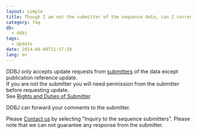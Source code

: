 ```yaml
---
layout: simple
title: Though I am not the submitter of the sequence data, can I correct the data?
category: faq
db:
  - ddbj
tags: 
  - Update
date: 2014-06-09T11:57:29
lang: en
---
```


DDBJ only accepts update requests from [submitters](/ddbj/submission-e.html#submitter) of the data except publication reference update.    
If you are not the submitter you will need permission from the submitter before requesting update.    
See [Rights and Duties of Submitter](/ddbj/submission-e.html#right)

DDBJ can forward your comments to the submitter. 

Please [Contact us](https://forms.gle/ZXteuEPM4SSm5HUt8) by selecting "Inquiry to the sequence submitters". 
Please note that we can not guarantee any response from the submitter.    
